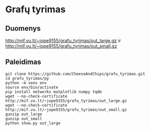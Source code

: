 # Grafų tyrimas

## Duomenys

http://mif.vu.lt/~jope9155/grafu_tyrimas/out_large.gz ir http://mif.vu.lt/~jope9155/grafu_tyrimas/out_small.gz

## Paleidimas

```
git clone https://github.com/CheeseAndChips/grafu_tyrimas.git
cd grafu_tyrimas/py
python -m venv env
source env/bin/activate
pip install networkx matplotlib numpy tqdm
wget --no-check-certificate http://mif.vu.lt/~jope9155/grafu_tyrimas/out_large.gz
wget --no-check-certificate http://mif.vu.lt/~jope9155/grafu_tyrimas/out_small.gz
gunzip out_large
gunzip out_small
python show.py out_large
```
